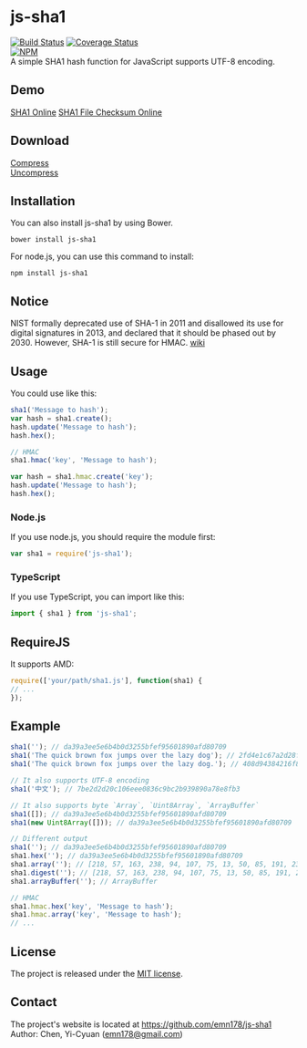 # js-sha1
[![Build Status](https://travis-ci.org/emn178/js-sha1.svg?branch=master)](https://travis-ci.org/emn178/js-sha1)
[![Coverage Status](https://coveralls.io/repos/emn178/js-sha1/badge.svg?branch=master)](https://coveralls.io/r/emn178/js-sha1?branch=master)  
[![NPM](https://nodei.co/npm/js-sha1.png?stars&downloads)](https://nodei.co/npm/js-sha1/)  
A simple SHA1 hash function for JavaScript supports UTF-8 encoding.

## Demo
[SHA1 Online](http://emn178.github.io/online-tools/sha1.html)
[SHA1 File Checksum Online](https://emn178.github.io/online-tools/sha1_checksum.html)

## Download
[Compress](https://raw.github.com/emn178/js-sha1/master/build/sha1.min.js)  
[Uncompress](https://raw.github.com/emn178/js-sha1/master/src/sha1.js)

## Installation
You can also install js-sha1 by using Bower.

    bower install js-sha1

For node.js, you can use this command to install:

    npm install js-sha1

## Notice
NIST formally deprecated use of SHA-1 in 2011 and disallowed its use for digital signatures in 2013, and declared that it should be phased out by 2030. However, SHA-1 is still secure for HMAC. [wiki](https://en.wikipedia.org/wiki/SHA-1)

## Usage
You could use like this:
```JavaScript
sha1('Message to hash');
var hash = sha1.create();
hash.update('Message to hash');
hash.hex();

// HMAC
sha1.hmac('key', 'Message to hash');

var hash = sha1.hmac.create('key');
hash.update('Message to hash');
hash.hex();
```

### Node.js
If you use node.js, you should require the module first:
```JavaScript
var sha1 = require('js-sha1');
```

### TypeScript
If you use TypeScript, you can import like this:
```TypeScript
import { sha1 } from 'js-sha1';
```

## RequireJS
It supports AMD:
```JavaScript
require(['your/path/sha1.js'], function(sha1) {
// ...
});
```

## Example
```JavaScript
sha1(''); // da39a3ee5e6b4b0d3255bfef95601890afd80709
sha1('The quick brown fox jumps over the lazy dog'); // 2fd4e1c67a2d28fced849ee1bb76e7391b93eb12
sha1('The quick brown fox jumps over the lazy dog.'); // 408d94384216f890ff7a0c3528e8bed1e0b01621

// It also supports UTF-8 encoding
sha1('中文'); // 7be2d2d20c106eee0836c9bc2b939890a78e8fb3

// It also supports byte `Array`, `Uint8Array`, `ArrayBuffer`
sha1([]); // da39a3ee5e6b4b0d3255bfef95601890afd80709
sha1(new Uint8Array([])); // da39a3ee5e6b4b0d3255bfef95601890afd80709

// Different output
sha1(''); // da39a3ee5e6b4b0d3255bfef95601890afd80709
sha1.hex(''); // da39a3ee5e6b4b0d3255bfef95601890afd80709
sha1.array(''); // [218, 57, 163, 238, 94, 107, 75, 13, 50, 85, 191, 239, 149, 96, 24, 144, 175, 216, 7, 9]
sha1.digest(''); // [218, 57, 163, 238, 94, 107, 75, 13, 50, 85, 191, 239, 149, 96, 24, 144, 175, 216, 7, 9]
sha1.arrayBuffer(''); // ArrayBuffer

// HMAC
sha1.hmac.hex('key', 'Message to hash');
sha1.hmac.array('key', 'Message to hash');
// ...
```

## License
The project is released under the [MIT license](http://www.opensource.org/licenses/MIT).

## Contact
The project's website is located at https://github.com/emn178/js-sha1  
Author: Chen, Yi-Cyuan (emn178@gmail.com)
